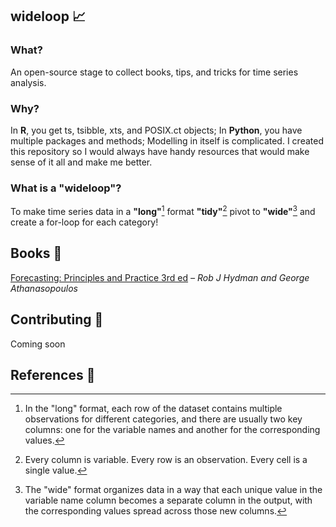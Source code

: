 ## wideloop 📈

### What?

An open-source stage to collect books, tips, and tricks for time series analysis.

### Why?

In **R**, you get ts, tsibble, xts, and POSIX.ct objects; In **Python**, you have multiple packages and methods; Modelling in itself is complicated. I created this repository so I would always have handy resources that would make sense of it all and make me better.

### What is a "wideloop"?

To make time series data in a **"long"**[^1] format **"tidy"**[^2] pivot to **"wide"**[^3] and create a for-loop for each category!

## Books 📘

[Forecasting: Principles and Practice 3rd ed](https://otexts.com/fpp3/) *– Rob J Hydman and George Athanasopoulos*  

## Contributing 📌
Coming soon

## References 📕

[^1]: In the "long" format, each row of the dataset contains multiple observations for different categories, and there are usually two key columns: one for the variable names and another for the corresponding values.
[^2]: Every column is variable.
Every row is an observation.
Every cell is a single value.
[^3]: The "wide" format organizes data in a way that each unique value in the variable name column becomes a separate column in the output, with the corresponding values spread across those new columns.
